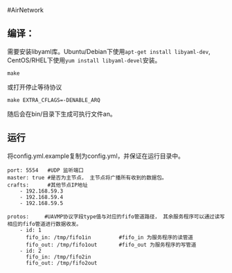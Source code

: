 #AirNetwork

## 编译：
需要安装libyaml库。Ubuntu/Debian下使用`apt-get install libyaml-dev`, CentOS/RHEL下使用`yum install libyaml-devel`安装。
```
make
```
或打开停止等待协议
```
make EXTRA_CFLAGS=-DENABLE_ARQ
```
随后会在bin/目录下生成可执行文件an。

## 运行
将config.yml.example复制为config.yml，并保证在运行目录中。
```
port: 5554   #UDP 监听端口
master: true #是否为主节点， 主节点将广播所有收到的数据包。
crafts:      #其他节点IP地址
    - 192.168.59.3   
    - 192.168.59.4
    - 192.168.59.5

protos: 	#UAVMP协议字段type值与对应的fifo管道路径， 其余服务程序可以通过读写相应的fifo管道进行数据收发。
    - id: 1
      fifo_in: /tmp/fifo1in         #fifo_in 为服务程序的读管道
      fifo_out: /tmp/fifo1out       #fifo_out 为服务程序的写管道
    - id: 2
      fifo_in: /tmp/fifo2in
      fifo_out: /tmp/fifo2out
```

